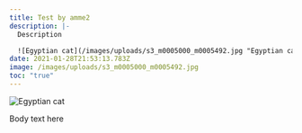 ```yaml
---
title: Test by amme2
description: |-
  Description

  ![Egyptian cat](/images/uploads/s3_m0005000_m0005492.jpg "Egyptian cat")
date: 2021-01-28T21:53:13.783Z
image: /images/uploads/s3_m0005000_m0005492.jpg
toc: "true"
---
```

![Egyptian cat](/images/uploads/s3_m0005000_m0005492.jpg "Egyptian cat")

Body text here
